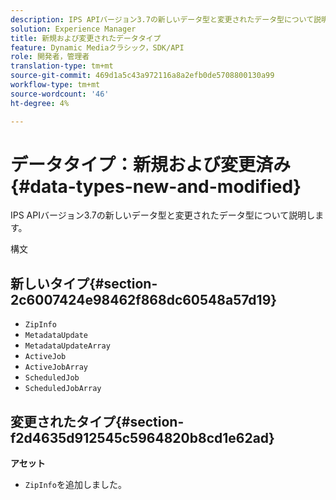 ```yaml
---
description: IPS APIバージョン3.7の新しいデータ型と変更されたデータ型について説明します。
solution: Experience Manager
title: 新規および変更されたデータタイプ
feature: Dynamic Mediaクラシック，SDK/API
role: 開発者，管理者
translation-type: tm+mt
source-git-commit: 469d1a5c43a972116a8a2efb0de5708800130a99
workflow-type: tm+mt
source-wordcount: '46'
ht-degree: 4%

---
```



# データタイプ：新規および変更済み{#data-types-new-and-modified}

IPS APIバージョン3.7の新しいデータ型と変更されたデータ型について説明します。

構文

## 新しいタイプ{#section-2c6007424e98462f868dc60548a57d19}

* `ZipInfo`
* `MetadataUpdate`
* `MetadataUpdateArray`
* `ActiveJob`
* `ActiveJobArray`
* `ScheduledJob`
* `ScheduledJobArray`

## 変更されたタイプ{#section-f2d4635d912545c5964820b8cd1e62ad}

**アセット**

* `ZipInfo`を追加しました。

